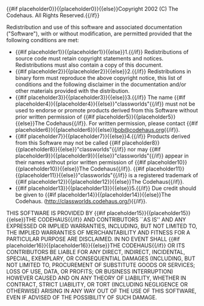 {{#if placeholder0}}{{placeholder0}}{{else}}Copyright 2002 (C) The Codehaus. All Rights Reserved.{{/if}}

Redistribution and use of this software and associated documentation (&quot;Software&quot;), with or without modification, are permitted provided that the following conditions are met:

* {{#if placeholder1}}{{placeholder1}}{{else}}1.{{/if}} Redistributions of source code must retain copyright statements and notices. Redistributions must also contain a copy of this document.
* {{#if placeholder2}}{{placeholder2}}{{else}}2.{{/if}} Redistributions in binary form must reproduce the above copyright notice, this list of conditions and the following disclaimer in the documentation and/or other materials provided with the distribution.
* {{#if placeholder3}}{{placeholder3}}{{else}}3.{{/if}} The name {{#if placeholder4}}{{placeholder4}}{{else}}"classworlds"{{/if}} must not be used to endorse or promote products derived from this Software without prior written permission of {{#if placeholder5}}{{placeholder5}}{{else}}The Codehaus{{/if}}. For written permission, please contact {{#if placeholder6}}{{placeholder6}}{{else}}bob@codehaus.org{{/if}}.
* {{#if placeholder7}}{{placeholder7}}{{else}}4.{{/if}} Products derived from this Software may not be called {{#if placeholder8}}{{placeholder8}}{{else}}"classworlds"{{/if}} nor may {{#if placeholder9}}{{placeholder9}}{{else}}"classworlds"{{/if}} appear in their names without prior written permission of {{#if placeholder10}}{{placeholder10}}{{else}}The Codehaus{{/if}}. {{#if placeholder11}}{{placeholder11}}{{else}}"classworlds"{{/if}} is a registered trademark of {{#if placeholder12}}{{placeholder12}}{{else}}The Codehaus{{/if}}.
* {{#if placeholder13}}{{placeholder13}}{{else}}5.{{/if}} Due credit should be given to {{#if placeholder14}}{{placeholder14}}{{else}}The Codehaus. (http://classworlds.codehaus.org/){{/if}}.

THIS SOFTWARE IS PROVIDED BY {{#if placeholder15}}{{placeholder15}}{{else}}THE CODEHAUS{{/if}} AND CONTRIBUTORS ``AS IS'' AND ANY EXPRESSED OR IMPLIED WARRANTIES, INCLUDING, BUT NOT LIMITED TO, THE IMPLIED WARRANTIES OF MERCHANTABILITY AND FITNESS FOR A PARTICULAR PURPOSE ARE DISCLAIMED. IN NO EVENT SHALL {{#if placeholder16}}{{placeholder16}}{{else}}THE CODEHAUS{{/if}} OR ITS CONTRIBUTORS BE LIABLE FOR ANY DIRECT, INDIRECT, INCIDENTAL, SPECIAL, EXEMPLARY, OR CONSEQUENTIAL DAMAGES (INCLUDING, BUT NOT LIMITED TO, PROCUREMENT OF SUBSTITUTE GOODS OR SERVICES; LOSS OF USE, DATA, OR PROFITS; OR BUSINESS INTERRUPTION) HOWEVER CAUSED AND ON ANY THEORY OF LIABILITY, WHETHER IN CONTRACT, STRICT LIABILITY, OR TORT (INCLUDING NEGLIGENCE OR OTHERWISE) ARISING IN ANY WAY OUT OF THE USE OF THIS SOFTWARE, EVEN IF ADVISED OF THE POSSIBILITY OF SUCH DAMAGE.